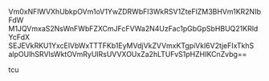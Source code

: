 Vm0xNFlWVXhUbkpOVm1oV1YwZDRWbFl3WkRSV1ZteFlZM3BHVm1KR2NIbFdW
M1JQVmxaS2NsWnFWbFZXCmJFcFVWa2N4UzFac1pGbGpSbHBUQ21KRldYcFdX
SEJEVkRKU1YxcElVbWxTTTFKb1EyMVdjVkZVVmxKTgpiVkl6V2tjeFIxTkhS
alpOUlhSRVlsWktOVmRyUlRsUVVXOUxZa2hLTUFvS1pHZHIKCnZvbg==

tcu